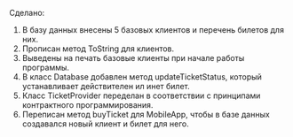 Сделано:
1) В базу данных внесены 5 базовых клиентов и перечень билетов для них.
2) Прописан метод ToString для клиентов.
3) Выведены на печать базовые клиенты при начале работы программы.
4) В класс Database добавлен метод updateTicketStatus, который устанавливает действителен ил инет билет.
5) Класс TicketProvider переделан в соответствии с принципами контрактного программирования. 
6) Переписан метод buyTicket для MobileApp, чтобы в базе данных создавался новый клиент и билет для него. 
